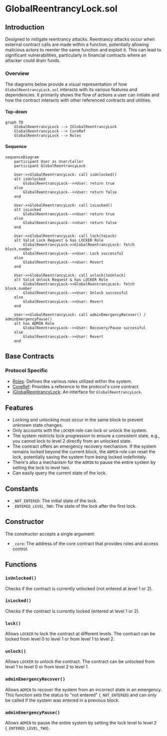 # GlobalReentrancyLock.sol

## Introduction
Designed to mitigate reentrancy attacks. Reentrancy attacks occur when external contract calls are made within a function, potentially allowing malicious actors to reenter the same function and exploit it. This can lead to significant vulnerabilities, particularly in financial contracts where an attacker could drain funds.

### Overview
The diagrams below provide a visual representation of how `GlobalReentrancyLock.sol` interacts with its various features and dependencies. It primarily shows the flow of actions a user can initiate and how the contract interacts with other referenced contracts and utilities.

#### Top-down
```mermaid
graph TD
    GlobalReentrancyLock --> IGlobalReentrancyLock
    GlobalReentrancyLock --> CoreRef
    GlobalReentrancyLock --> Roles
```

#### Sequence
```mermaid
sequenceDiagram
    participant User as User/Caller
    participant GlobalReentrancyLock
    
    User->>GlobalReentrancyLock: call isUnlocked()
    alt isUnlocked
        GlobalReentrancyLock-->>User: return true
    else
        GlobalReentrancyLock-->>User: return false
    end
    
    User->>GlobalReentrancyLock: call isLocked()
    alt isLocked
        GlobalReentrancyLock-->>User: return true
    else
        GlobalReentrancyLock-->>User: return false
    end
    
    User->>GlobalReentrancyLock: call lock(toLock)
    alt Valid Lock Request & has LOCKER Role
        GlobalReentrancyLock->>GlobalReentrancyLock: fetch block.number
        GlobalReentrancyLock-->>User: Lock successful
    else
        GlobalReentrancyLock-->>User: Revert
    end
    
    User->>GlobalReentrancyLock: call unlock(toUnlock)
    alt Valid Unlock Request & has LOCKER Role
        GlobalReentrancyLock->>GlobalReentrancyLock: fetch block.number
        GlobalReentrancyLock-->>User: Unlock successful
    else
        GlobalReentrancyLock-->>User: Revert
    end
    
    User->>GlobalReentrancyLock: call adminEmergencyRecover() / adminEmergencyPause()
    alt has ADMIN Role
        GlobalReentrancyLock-->>User: Recovery/Pause successful
    else
        GlobalReentrancyLock-->>User: Revert
    end
```

## Base Contracts
### Protocol Specific
- [Roles](https://github.com/ZTX-Foundation/tuxedo/blob/develop/src/core/Roles.sol): Defines the various roles utilized within the system.
- [CoreRef](https://github.com/ZTX-Foundation/tuxedo/blob/develop/src/refs/CoreRef.sol): Provides a reference to the protocol's core contract.
- [IGlobalReentrancyLock](https://github.com/ZTX-Foundation/tuxedo/blob/develop/src/core/IGlobalReentrancyLock.sol): An interface for `GlobalReentrancyLock`.

## Features
- Locking and unlocking must occur in the same block to prevent unknown state changes.
- Only accounts with the `LOCKER` role can lock or unlock the system.
- The system restricts lock progression to ensure a consistent state, e.g., you cannot lock to level 2 directly from an unlocked state.
- The contract offers an emergency recovery mechanism. If the system remains locked beyond the current block, the `ADMIN` role can reset the lock, potentially saving the system from being locked indefinitely.
- There's also a mechanism for the `ADMIN` to pause the entire system by setting the lock to level two.
- Can easily query the current state of the lock.

## Constants
- `_NOT_ENTERED`: The initial state of the lock.
- `_ENTERED_LEVEL_TWO`: The state of the lock after the first lock.

## Constructor
The constructor accepts a single argument:

- `_core`: The address of the core contract that provides roles and access control.

## Functions
### `isUnlocked()`
Checks if the contract is currently unlocked (not entered at level 1 or 2).

### `isLocked()`
Checks if the contract is currently locked (entered at level 1 or 2).

### `lock()`
Allows `LOCKER` to lock the contract at different levels. The contract can be locked from level 0 to level 1 or from level 1 to level 2.

### `unlock()`
Allows `LOCKER` to unlock the contract. The contract can be unlocked from level 1 to level 0 or from level 2 to level 1.

### `adminEmergencyRecover()`
Allows `ADMIN` to recover the system from an incorrect state in an emergency. This function sets the status to "not entered" (`_NOT_ENTERED`) and can only be called if the system was entered in a previous block.

### `adminEmergencyPause()`
Allows `ADMIN` to pause the entire system by setting the lock level to level 2 (`_ENTERED_LEVEL_TWO`).
